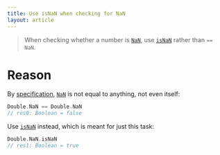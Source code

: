 ```yaml
---
title: Use isNaN when checking for NaN
layout: article
---
```


> When checking whether a number is [`NaN`], use [`isNaN`] rather than `== NaN`.

# Reason

By [specification](https://en.wikipedia.org/wiki/IEEE_754), [`NaN`] is not equal to anything, not even itself:

```scala
Double.NaN == Double.NaN
// res0: Boolean = false
```

Use [`isNaN`] instead, which is meant for just this task:

```scala
Double.NaN.isNaN
// res1: Boolean = true
```

[`NaN`]:https://www.scala-lang.org/api/2.12.8/scala/Double$.html#NaN:Double(NaN)
[`isNaN`]:https://www.scala-lang.org/api/2.12.8/scala/Double.html#isNaN:Boolean
